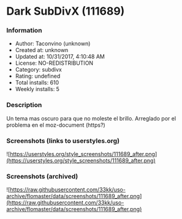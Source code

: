 # Dark SubDivX (111689)

### Information
- Author: Taconvino (unknown)
- Created at: unknown
- Updated at: 10/31/2017, 4:10:48 AM
- License: NO-REDISTRIBUTION
- Category: subdivx
- Rating: undefined
- Total installs: 610
- Weekly installs: 5


### Description
Un tema mas oscuro para que no moleste el brillo.  Arreglado por el problema en el moz-document (https?)


### Screenshots (links to userstyles.org)
![https://userstyles.org/style_screenshots/111689_after.png](https://userstyles.org/style_screenshots/111689_after.png)


### Screenshots (archived)
![https://raw.githubusercontent.com/33kk/uso-archive/flomaster/data/screenshots/111689_after.png](https://raw.githubusercontent.com/33kk/uso-archive/flomaster/data/screenshots/111689_after.png)
